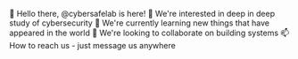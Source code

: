 👋 Hello there, @cybersafelab is here!
👀 We're interested in deep in deep study of cybersecurity 
🌱 We're currently learning new things that have appeared in the world 
💞️ We're looking to collaborate on building systems 
📫 How to reach us - just message us anywhere

<!---
cybersafelab/cybersafelab is a ✨ special ✨ repository because its `README.md` (this file) appears on your GitHub profile.
You can click the Preview link to take a look at your changes.
--->
